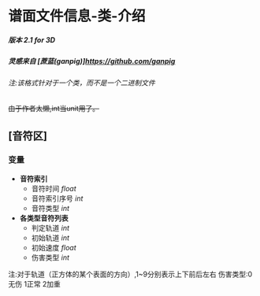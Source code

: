 # 谱面文件信息-类-介绍
##### 版本 2.1 for 3D
##### 灵感来自 [蔗蓝(ganpig)]<https://github.com/ganpig>
###### *注:该格式针对于一个类，而不是一个二进制文件*
~~由于作者太懒,int当unit用了。~~
## \[音符区]
### 变量
+ **音符索引**
  	+ 音符时间 *float*
  	+ 音符索引序号 *int*
  	+ 音符类型 *int*
 + **各类型音符列表**
    + 判定轨道 *int*
    + 初始轨道 *int*
    + 初始速度 *float*
    + 伤害类型 *int*

注:对于轨道（正方体的某个表面的方向）,1~9分别表示上下前后左右  伤害类型:0无伤 1正常 2加重
